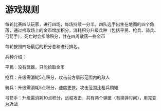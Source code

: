 # 游戏规则

每轮比赛四队玩家，进行四场，每场持续一分半。四队选手出生在地图的四个角落，通过拾取场上的金币增加积分，消耗积分升级兵种（包括平民、枪兵、骑兵、弓箭手），死亡时会扣除积分，并在四周散落一些金币

每轮按照四场最后的积分总和进行排名。

兵种介绍：

平民：没有武器，只能拾取金币

枪兵：升级需消耗5点积分，攻击前方扇形范围内的敌人

骑兵：升级需消耗5点积分，速度更快，攻击范围比枪兵稍短

弓箭手：升级需消耗10点积分，远程攻击，共有两个弹匣（有换弹时间），用完变为近战



